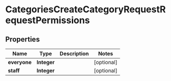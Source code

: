 

# CategoriesCreateCategoryRequestRequestPermissions


## Properties

| Name | Type | Description | Notes |
|------------ | ------------- | ------------- | -------------|
|**everyone** | **Integer** |  |  [optional] |
|**staff** | **Integer** |  |  [optional] |



